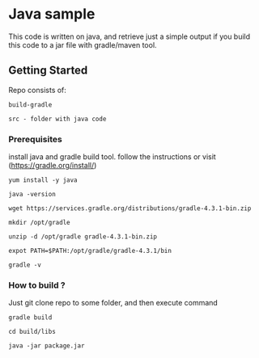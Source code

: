 # Java sample

This code is written on java, and retrieve just a simple output if you build this code to a jar file with gradle/maven tool.

## Getting Started

Repo consists of:
```
build-gradle
``` 
```
src - folder with java code
```
### Prerequisites

install java and gradle build tool. follow the instructions or visit (https://gradle.org/install/)
```
yum install -y java
```
```
java -version
```
```
wget https://services.gradle.org/distributions/gradle-4.3.1-bin.zip
```
```
mkdir /opt/gradle
```
```
unzip -d /opt/gradle gradle-4.3.1-bin.zip
```
```
expot PATH=$PATH:/opt/gradle/gradle-4.3.1/bin
```
```
gradle -v
```

### How to build ?

Just git clone repo to some folder, and then execute command
```
gradle build
```
```
cd build/libs
```
```
java -jar package.jar
```









